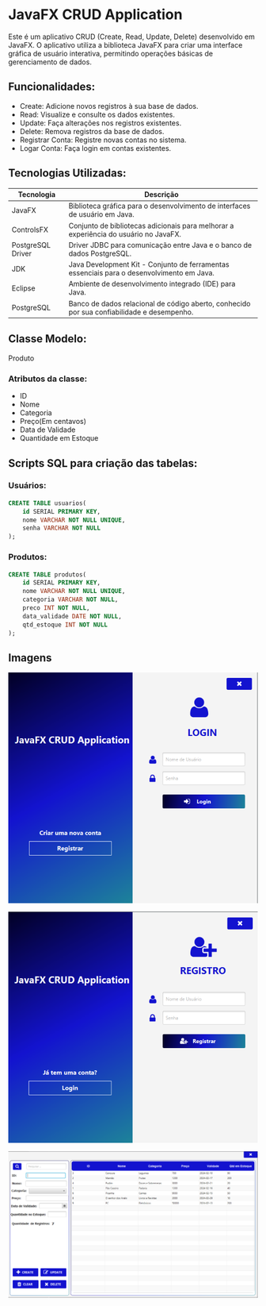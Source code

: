 # JavaFX CRUD Application

Este é um aplicativo CRUD (Create, Read, Update, Delete) desenvolvido em JavaFX. O aplicativo utiliza a biblioteca JavaFX para criar uma interface gráfica de usuário interativa, permitindo operações básicas de gerenciamento de dados.


## Funcionalidades:
- Create: Adicione novos registros à sua base de dados.
- Read: Visualize e consulte os dados existentes.
- Update: Faça alterações nos registros existentes.
- Delete: Remova registros da base de dados.
- Registrar Conta: Registre novas contas no sistema.
- Logar Conta: Faça login em contas existentes.


## Tecnologias Utilizadas:
| Tecnologia           | Descrição  |
|----------------------|------------|
| JavaFX               | Biblioteca gráfica para o desenvolvimento de interfaces de usuário em Java. |
| ControlsFX           | Conjunto de bibliotecas adicionais para melhorar a experiência do usuário no JavaFX. |
| PostgreSQL Driver    | Driver JDBC para comunicação entre Java e o banco de dados PostgreSQL. |
| JDK                  | Java Development Kit - Conjunto de ferramentas essenciais para o desenvolvimento em Java. |
| Eclipse              | Ambiente de desenvolvimento integrado (IDE) para Java. |
| PostgreSQL           | Banco de dados relacional de código aberto, conhecido por sua confiabilidade e desempenho. |


## Classe Modelo: 
Produto

### Atributos da classe:
- ID
- Nome
- Categoria
- Preço(Em centavos)
- Data de Validade
- Quantidade em Estoque


## Scripts SQL para criação das tabelas:

### Usuários:
```sql
CREATE TABLE usuarios(
	id SERIAL PRIMARY KEY,
	nome VARCHAR NOT NULL UNIQUE,
	senha VARCHAR NOT NULL
);
```


### Produtos:
```sql
CREATE TABLE produtos(
	id SERIAL PRIMARY KEY,
	nome VARCHAR NOT NULL UNIQUE,
	categoria VARCHAR NOT NULL,
	preco INT NOT NULL,
	data_validade DATE NOT NULL,
	qtd_estoque INT NOT NULL
);
```


## Imagens

![Imagem de Login da Aplicação](imagens/Login.png)

![Imagem de Registro da Aplicação](imagens/Registro.png)

![Imagem da Home da Aplicação, contendo todas as funcionalidades](imagens/Home.png)
